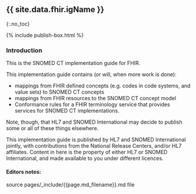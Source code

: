 ## {{ site.data.fhir.igName }}
{:.no_toc}

{% include publish-box.html %}

###  Introduction

This is the SNOMED CT implementation guide for FHIR. 

This implementation guide contains (or will, when more work is done):
* mappings from FHIR defined concepts (e.g. codes in code systems, and value sets) to SNOMED CT concepts
* mappings from FHIR resources to the SNOMED CT concept model
* Conformance rules for a FHIR terminology service that provides services for SNOMED CT implementations.

Note, though, that HL7 and SNOMED International may decide to publish some or all of these things elsewhere.

This implementation guide is published by HL7 and SNOMED International jointly, with contributions 
from the National Release Centers, and/or HL7 affiliates. Content in here is the property of either 
HL7 or SNOMED International, and made available to you under different licences. 

#### Editors notes:

source pages/\_include/{{page.md_filename}}.md  file
